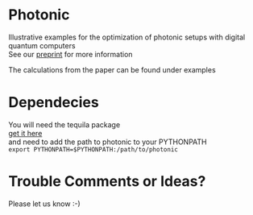 # Photonic

Illustrative examples for the optimization of photonic setups with digital quantum computers  
See our [preprint](https://arxiv.org/abs/2006.03075) for more information  

The calculations from the paper can be found under examples

# Dependecies
You will need the tequila package  
[get it here](https://github.com/aspuru-guzik-group/tequila)  
and need to add the path to photonic to your PYTHONPATH  
`export PYTHONPATH=$PYTHONPATH:/path/to/photonic`  

# Trouble Comments or Ideas?  
Please let us know :-)  

